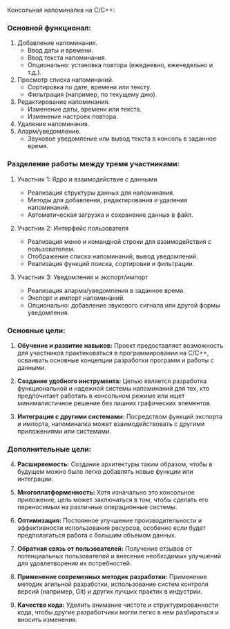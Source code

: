 Консольная напоминалка на C/C++:

### Основной функционал:
1. Добавление напоминания.
   - Ввод даты и времени.
   - Ввод текста напоминания.
   - Опционально: установка повтора (ежедневно, еженедельно и т.д.).
2. Просмотр списка напоминаний.
   - Сортировка по дате, времени или тексту.
   - Фильтрация (например, по текущему дню).
3. Редактирование напоминания.
   - Изменение даты, времени или текста.
   - Изменение настроек повтора.
4. Удаление напоминания.
5. Аларм/уведомление.
   - Звуковое уведомление или вывод текста в консоль в заданное время.

### Разделение работы между тремя участниками:

1. Участник 1: Ядро и взаимодействие с данными
   - Реализация структуры данных для напоминания.
   - Методы для добавления, редактирования и удаления напоминаний.
   - Автоматическая загрузка и сохранение данных в файл.

2. Участник 2: Интерфейс пользователя
   - Реализация меню и командной строки для взаимодействия с пользователем.
   - Отображение списка напоминаний, вывод уведомлений.
   - Реализация функций поиска, сортировки и фильтрации.

3. Участник 3: Уведомления и экспорт/импорт
   - Реализация аларма/уведомления в заданное время.
   - Экспорт и импорт напоминаний.
   - Опционально: добавление звукового сигнала или другой формы уведомления.


### Основные цели:
1. **Обучение и развитие навыков:** Проект предоставляет возможность для участников практиковаться в программировании на C/C++, осваивать основные концепции разработки программ и работы с данными.

2. **Создание удобного инструмента:** Целью является разработка функциональной и надежной системы напоминаний для тех, кто предпочитает работать в консольном режиме или ищет минималистичное решение без лишних графических элементов.

3. **Интеграция с другими системами:** Посредством функций экспорта и импорта, напоминалка может взаимодействовать с другими приложениями или системами.

### Дополнительные цели:
4. **Расширяемость:** Создание архитектуры таким образом, чтобы в будущем можно было легко добавлять новые функции или интеграции.

5. **Многоплатформенность:** Хотя изначально это консольное приложение, цель может заключаться в том, чтобы сделать его переносимым на различные операционные системы.

6. **Оптимизация:** Постоянное улучшение производительности и эффективности использования ресурсов, особенно если будет предполагаться работа с большим объемом данных.

7. **Обратная связь от пользователей:** Получение отзывов от потенциальных пользователей и внесение необходимых улучшений для удовлетворения их потребностей.

8. **Применение современных методик разработки:** Применение методик агильной разработки, использование систем контроля версий (например, Git) и других лучших практик в индустрии.

9. **Качество кода:** Уделить внимание чистоте и структурированности кода, чтобы другие разработчики могли легко в нем разбираться и вносить изменения.



